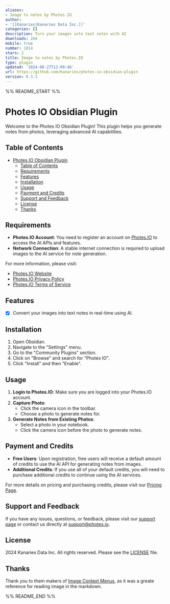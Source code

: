 ```yaml
---
aliases:
- Image to notes by Photes.IO
author:
- '[[Kanaries|Kanaries Data Inc.]]'
categories: []
description: Turn your images into text notes with AI
downloads: 264
mobile: true
number: 1814
stars: 2
title: Image to notes by Photes.IO
type: plugin
updated: '2024-08-27T12:09:46'
url: https://github.com/Kanaries/photes-io-obsidian-plugin
version: 0.3.1
---
```


%% README_START %%

# Photes IO Obsidian Plugin

Welcome to the Photes IO Obsidian Plugin! This plugin helps you generate notes from photos, leveraging advanced AI capabilities.

## Table of Contents
- [Photes IO Obsidian Plugin](#photes-io-obsidian-plugin)
  - [Table of Contents](#table-of-contents)
  - [Requirements](#requirements)
  - [Features](#features)
  - [Installation](#installation)
  - [Usage](#usage)
  - [Payment and Credits](#payment-and-credits)
  - [Support and Feedback](#support-and-feedback)
  - [License](#license)
  - [Thanks](#thanks)

## Requirements

- **Photes.IO Account**: You need to register an account on [Photes.IO](https://photes.io) to access the AI APIs and features.
- **Network Connection**: A stable internet connection is required to upload images to the AI service for note generation.

For more information, please visit:
- [Photes.IO Website](https://photes.io)
- [Photes.IO Privacy Policy](https://photes.io/privacy)
- [Photes.IO Terms of Service](https://photes.io/terms)

## Features

- [x] Convert your images into text notes in real-time using AI.

## Installation

1. Open Obsidian.
2. Navigate to the "Settings" menu.
3. Go to the "Community Plugins" section.
4. Click on "Browse" and search for "Photes IO".
5. Click "Install" and then "Enable".

## Usage

1. **Login to Photes.IO**: Make sure you are logged into your Photes.IO account.
2. **Capture Photo**:
    - Click the camera icon in the toolbar.
    - Choose a photo to generate notes for.
3. **Generate Notes from Existing Photos**:
    - Select a photo in your notebook.
    - Click the camera icon before the photo to generate notes.

## Payment and Credits

- **Free Users**: Upon registration, free users will receive a default amount of credits to use the AI API for generating notes from images.
- **Additional Credits**: If you use all of your default credits, you will need to purchase additional credits to continue using the AI services.

For more details on pricing and purchasing credits, please visit our [Pricing Page](https://photes.io/pricing).

## Support and Feedback

If you have any issues, questions, or feedback, please visit our [support page](https://photes.io/support) or contact us directly at support@photes.io.

## License
2024 Kanaries Data Inc. All rights reserved.
Please see the [LICENSE](LICENSE) file.

## Thanks

Thank you to them makers of [Image Context Menus](https://github.com/NomarCub/obsidian-copy-url-in-preview), as it was a greate reference for reading image in the markdown.

%% README_END %%